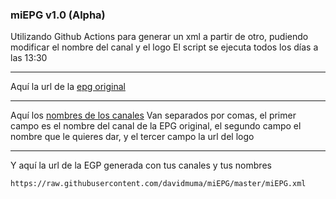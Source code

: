 ### miEPG   v1.0 (Alpha)

Utilizando Github Actions para generar un xml a partir de otro, pudiendo modificar el nombre del canal y el logo
El script se ejecuta todos los días a las 13:30

***
Aquí la url de la [epg original](https://github.com/davidmuma/miEPG/blob/main/epgs.txt)
***
Aquí los [nombres de los canales](https://github.com/davidmuma/miEPG/blob/main/canales.txt)
Van separados por comas, el primer campo es el nombre del canal de la EPG original, el segundo campo el nombre que le quieres dar, y el tercer campo la url del logo
***
Y aquí la url de la EGP generada con tus canales y tus nombres
```
https://raw.githubusercontent.com/davidmuma/miEPG/master/miEPG.xml
```
